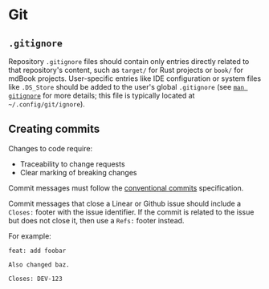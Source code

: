 # Git

## `.gitignore`

Repository `.gitignore` files should contain only entries directly related to that repository's content, such as `target/` for Rust projects or `book/` for mdBook projects.
User-specific entries like IDE configuration or system files like `.DS_Store` should be added to the user's global `.gitignore` (see [`man gitignore`][] for more details; this file is typically located at `~/.config/git/ignore`).

[`man gitignore`]: https://git-scm.com/docs/gitignore

## Creating commits

Changes to code require:

* Traceability to change requests
* Clear marking of breaking changes

Commit messages must follow the [conventional commits](https://www.conventionalcommits.org/en/v1.0.0/) specification.

Commit messages that close a Linear or Github issue should include a `Closes:` footer with the issue identifier.
If the commit is related to the issue but does not close it, then use a `Refs:` footer instead.

For example:

```
feat: add foobar

Also changed baz.

Closes: DEV-123
```
